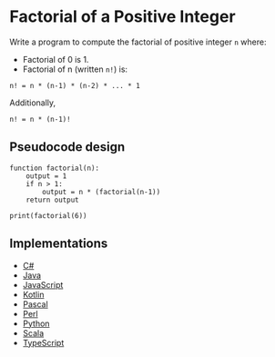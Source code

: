 # Factorial of a Positive Integer

Write a program to compute the factorial of positive integer `n` where:

* Factorial of 0 is 1.
* Factorial of n (written `n!`) is:

```text
n! = n * (n-1) * (n-2) * ... * 1
```

Additionally,

```text
n! = n * (n-1)!
```

## Pseudocode design

```text
function factorial(n):
    output = 1
    if n > 1:
        output = n * (factorial(n-1))
    return output

print(factorial(6))
```

## Implementations

* [C#](https://github.com/WalterMarch/wm-csharp-playground/tree/main/factorial)
* [Java](https://github.com/WalterMarch/wm-java-playground/tree/main/factorial)
* [JavaScript](https://github.com/WalterMarch/wm-javascript-playground/tree/main/factorial)
* [Kotlin](https://github.com/WalterMarch/wm-kotlin-playground/tree/main/factorial)
* [Pascal](https://github.com/WalterMarch/wm-pascal-playground/tree/main/factorial)
* [Perl](https://github.com/WalterMarch/wm-perl-playground/tree/main/factorial)
* [Python](https://github.com/WalterMarch/wm-python-playground/tree/main/factorial)
* [Scala](https://github.com/WalterMarch/wm-scala-playground/tree/main/factorial)
* [TypeScript](https://github.com/WalterMarch/wm-typescript-playground/tree/main/factorial)
